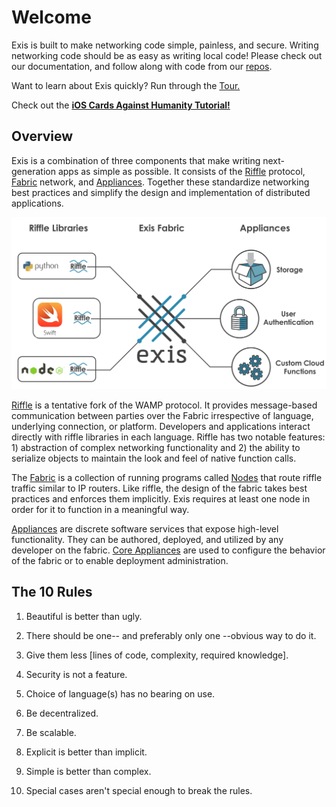 # Welcome

Exis is built to make networking code simple, painless, and secure. Writing networking code should be as easy as writing local code!
Please check out our documentation, and follow along with code from our [repos](https://github.com/exis-io).

Want to learn about Exis quickly? Run through the [Tour.](/pages/tour/Tour.md)

Check out the [**iOS Cards Against Humanity Tutorial!**](/pages/samples/SwiftCardsTutorial.md)

## Overview

Exis is a combination of three components that make writing next-generation apps as simple as possible. It consists of the [Riffle](/pages/riffle/Riffle.md) protocol, [Fabric](/pages/fabric/Fabric.md) network, and [Appliances](/pages/appliances/Appliances.md). Together these standardize networking best practices and simplify the design and implementation of distributed applications. 

![Exis Overview](/img/exis_docs_overview.svg)

[Riffle](/pages/installing/gettingStarted.md) is a tentative fork of the WAMP protocol.
It provides message-based communication between parties over the Fabric irrespective of language, underlying connection, or platform.
Developers and applications interact directly with riffle libraries in each language. 
Riffle has two notable features: 1) abstraction of complex networking functionality and 2) the ability to serialize objects to maintain the look and feel of native function calls.

The [Fabric](/pages/fabric/Fabric.md) is a collection of running programs called [Nodes](/pages/fabric/Node.md) that route riffle traffic similar to IP routers.
Like riffle, the design of the fabric takes best practices and enforces them implicitly.
Exis requires at least one node in order for it to function in a meaningful way.

[Appliances](/pages/appliances/Appliances.md) are discrete software services that expose high-level functionality. They can be authored, deployed, and utilized by any developer on the fabric. [Core Appliances](/pages/appliances/Core.md) are used to configure the behavior of the fabric or to enable deployment administration. 


## The 10 Rules

1. Beautiful is better than ugly.

2. There should be one-- and preferably only one --obvious way to do it.

3. Give them less [lines of code, complexity, required knowledge].

4. Security is not a feature. 

5. Choice of language(s) has no bearing on use.

6. Be decentralized.

7. Be scalable. 

8. Explicit is better than implicit.

9. Simple is better than complex.

10. Special cases aren't special enough to break the rules. 


[riffle]:/pages/installing/gettingStarted.md


<!-- [Riffle](/pages/installing/gettingStarted.md
[Resin.io][resin] 

[Resin.io][resin] makes it simple to deploy, update, and maintain code running on remote devices. We are bringing the web development and deployment workflow to hardware. Using tools like git and docker to allow you to seamlessly update all your embedded linux devices in the wild. We handle cross-compilation, device monitoring, VPNs, and log collection, so you can focus on your product and not the infrastructure.

To get started with resin.io, first read [understanding resin.io][understanding] or you can jump right in with [installing resin.io][installing] to start provisioning some devices and pushing code.

Have fun!

If you have any further questions drop us a mail at **hello@resin.io**.

[resin]:http://resin.io
[installing]:/pages/installing/gettingStarted.md
[understanding]:/pages/understanding/understanding-code-deployment.md -->
